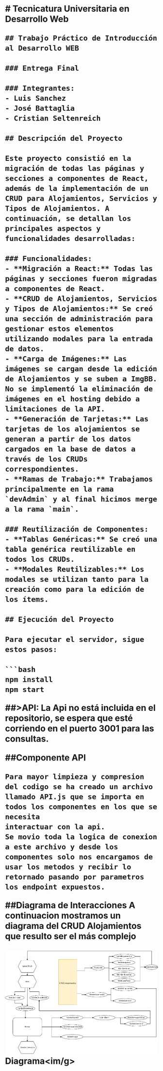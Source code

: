
<img src="https://secretariaextension.uner.edu.ar/wp-content/uploads/2021/04/logo-original-maschico.png" alt="">
<h1># Tecnicatura Universitaria en Desarrollo Web

    ## Trabajo Práctico de Introducción al Desarrollo WEB
    
    ### Entrega Final
    
    ### Integrantes:
    - Luis Sanchez
    - José Battaglia
    - Cristian Seltenreich
    
    ## Descripción del Proyecto
    
    Este proyecto consistió en la migración de todas las páginas y secciones a componentes de React, además de la implementación de un CRUD para Alojamientos, Servicios y Tipos de Alojamientos. A continuación, se detallan los principales aspectos y funcionalidades desarrolladas:
    
    ### Funcionalidades:
    - **Migración a React:** Todas las páginas y secciones fueron migradas a componentes de React.
    - **CRUD de Alojamientos, Servicios y Tipos de Alojamientos:** Se creó una sección de administración para gestionar estos elementos utilizando modales para la entrada de datos.
    - **Carga de Imágenes:** Las imágenes se cargan desde la edición de Alojamientos y se suben a ImgBB. No se implementó la eliminación de imágenes en el hosting debido a limitaciones de la API.
    - **Generación de Tarjetas:** Las tarjetas de los alojamientos se generan a partir de los datos cargados en la base de datos a través de los CRUDs correspondientes.
    - **Ramas de Trabajo:** Trabajamos principalmente en la rama `devAdmin` y al final hicimos merge a la rama `main`.
    
    ### Reutilización de Componentes:
    - **Tablas Genéricas:** Se creó una tabla genérica reutilizable en todos los CRUDs.
    - **Modales Reutilizables:** Los modales se utilizan tanto para la creación como para la edición de los ítems.
    
    ## Ejecución del Proyecto
    
    Para ejecutar el servidor, sigue estos pasos:
    
    ```bash
    npm install
    npm start

##>API:
La Api no está incluida en el repositorio, se espera que esté corriendo en el puerto 3001 para las consultas.

##Componente API

    Para mayor limpieza y compresion del codigo se ha creado un archivo llamado API.js que se importa en todos los componentes en los que se necesita
    interactuar con la api.
    Se movio toda la logica de conexion a este archivo y desde los componentes solo nos encargamos de usar los metodos y recibir lo
    retornado pasando por parametros los endpoint expuestos.
##Diagrama de Interacciones
 A continuacion mostramos un diagrama del CRUD Alojamientos que resulto ser el más complejo</p>
<img src="public/IDW - Diagrama CRUD Aloj.png">Diagrama<im/g>

